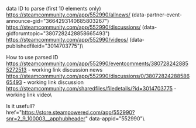 data ID to parse (first 10 elements only)\
https://steamcommunity.com/app/552990/allnews/				(data-partner-event-announce-gid="3664293140685803267")\
https://steamcommunity.com/app/552990/discussions/			(data-gidforumtopic="3807282428858665493")\
https://steamcommunity.com/app/552990/videos/		 		(data-publishedfileid="3014703775")\

How to use parsed ID\
https://steamcommunity.com/app/552990/eventcomments/3807282428855272513 - working link discussion news\
https://steamcommunity.com/app/552990/discussions/0/3807282428858665493	- working link discussion\
https://steamcommunity.com/sharedfiles/filedetails/?id=3014703775 	    - working link video\

Is it usefull?\
href="https://store.steampowered.com/app/552990?snr=2_9_100003__apphubheader" data-appid="552990"\
